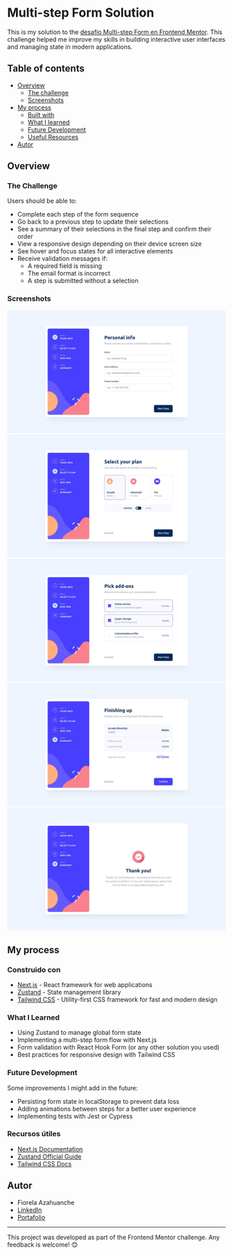 # Multi-step Form Solution

This is my solution to the [desafío Multi-step Form en Frontend Mentor](https://www.frontendmentor.io/challenges/multistep-form-YVAnSdqQBJ). This challenge helped me improve my skills in building interactive user interfaces and managing state in modern applications.

## Table of contents

- [Overview](#overview)
  - [The challenge](#the-challenge)
  - [Screenshots](#screenshots)
- [My process](#my-process)
  - [Built with](#construido-con)
  - [What I learned](#what-i-learned)
  - [Future Development](#future-development)
  - [Useful Resources](#useful-resources)
- [Autor](#autor)

## Overview

### The Challenge

Users should be able to:

- Complete each step of the form sequence
- Go back to a previous step to update their selections
- See a summary of their selections in the final step and confirm their order
- View a responsive design depending on their device screen size
- See hover and focus states for all interactive elements
- Receive validation messages if:
  - A required field is missing
  - The email format is incorrect
  - A step is submitted without a selection

### Screenshots

![Desktop Step 1](public/design/desktop-design-step-1.jpg)
![Desktop Step 2](public/design/desktop-design-step-2-monthly.jpg)
![Desktop Step 3](public/design/desktop-design-step-3-monthly.jpg)
![Desktop Step 4](public/design/desktop-design-step-4-monthly.jpg)
![Desktop Step 5](public/design/desktop-design-step-5.jpg)

<!-- ### Enlaces

- [Solución en Frontend Mentor](#)
- [Demo en vivo](#)-->

## My process

### Construido con

- [Next.js](https://nextjs.org/) - React framework for web applications
- [Zustand](https://zustand-demo.pmnd.rs/) - State management library
- [Tailwind CSS](https://tailwindcss.com/) - Utility-first CSS framework for fast and modern design

### What I Learned

- Using Zustand to manage global form state
- Implementing a multi-step form flow with Next.js
- Form validation with React Hook Form (or any other solution you used)
- Best practices for responsive design with Tailwind CSS

### Future Development

Some improvements I might add in the future:

- Persisting form state in localStorage to prevent data loss
- Adding animations between steps for a better user experience
- Implementing tests with Jest or Cypress

### Recursos útiles

- [Next.js Documentation](https://nextjs.org/docs)
- [Zustand Official Guide](https://docs.pmnd.rs/zustand/getting-started)
- [Tailwind CSS Docs](https://tailwindcss.com/docs)

## Autor

- Fiorela Azahuanche
- [LinkedIn](https://www.linkedin.com/in/fiorela-azahuanche/)
- [Portafolio](https://fio-azahuanche.netlify.app/)

---

This project was developed as part of the Frontend Mentor challenge. Any feedback is welcome! 😊
